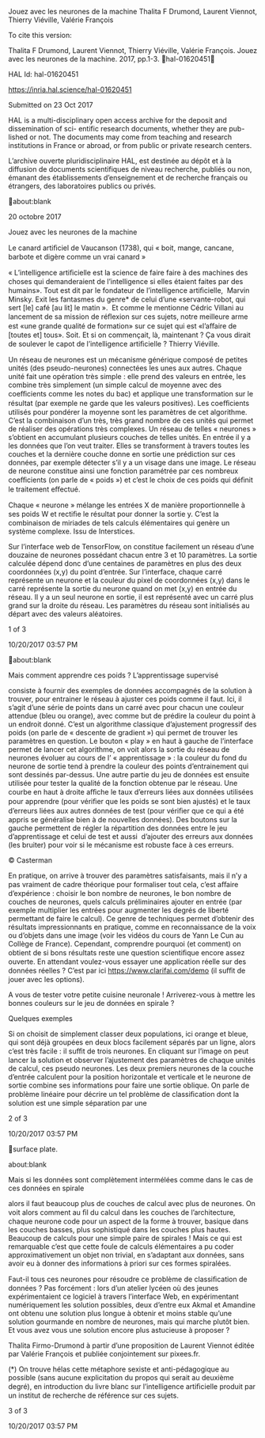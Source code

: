 Jouez avec les neurones de la machine
Thalita F Drumond, Laurent Viennot, Thierry Viéville, Valérie François

To cite this version:

Thalita F Drumond, Laurent Viennot, Thierry Viéville, Valérie François. Jouez avec les neurones de
la machine. 2017, pp.1-3. ￿hal-01620451￿

HAL Id: hal-01620451

https://inria.hal.science/hal-01620451

Submitted on 23 Oct 2017

HAL is a multi-disciplinary open access
archive for the deposit and dissemination of sci-
entific research documents, whether they are pub-
lished or not. The documents may come from
teaching and research institutions in France or
abroad, or from public or private research centers.

L’archive ouverte pluridisciplinaire HAL, est
destinée au dépôt et à la diffusion de documents
scientifiques de niveau recherche, publiés ou non,
émanant des établissements d’enseignement et de
recherche français ou étrangers, des laboratoires
publics ou privés.

about:blank

20 octobre 2017

Jouez avec les neurones de la machine

Le canard artiﬁciel de
Vaucanson (1738), qui «
boit, mange, cancane,
barbote et digère comme
un vrai canard »

« L’intelligence artiﬁcielle est la science de faire faire à des machines des choses qui demanderaient de l’intelligence si elles étaient
faites par des humains». Tout est dit par le fondateur de l’intelligence artiﬁcielle,  Marvin Minsky. Exit les fantasmes du genre\* de
celui d’une «servante-robot, qui sert [le] café [au lit] le matin ».  Et comme le mentionne Cédric Villani au lancement de sa mission de
réﬂexion sur ces sujets, notre meilleure arme est «une grande qualité de formation» sur ce sujet qui est «l’aﬀaire de [toutes et] tous».
Soit. Et si on commençait, là, maintenant ? Ça vous dirait de soulever le capot de l’intelligence artiﬁcielle ? Thierry Viéville.

Un réseau de neurones est un mécanisme générique composé de petites unités (des pseudo-neurones) connectées les unes aux autres.
Chaque unité fait une opération très simple : elle prend des valeurs en entrée, les combine très simplement (un simple calcul de
moyenne avec des coeﬀicients comme les notes du bac) et applique une transformation sur le résultat (par exemple ne garde que les
valeurs positives). Les coeﬀicients utilisés pour pondérer la moyenne sont les paramètres de cet algorithme. C’est la combinaison d’un
très, très grand nombre de ces unités qui permet de réaliser des opérations très complexes. Un réseau de telles « neurones » s’obtient
en accumulant plusieurs couches de telles unités. En entrée il y a les données que l’on veut traiter. Elles se transforment à travers
toutes les couches et la dernière couche donne en sortie une prédiction sur ces données, par exemple détecter s’il y a un visage dans
une image. Le réseau de neurone constitue ainsi une fonction paramétrée par ces nombreux coeﬀicients (on parle de « poids ») et
c’est le choix de ces poids qui déﬁnit le traitement eﬀectué.

Chaque « neurone » mélange les entrées X
de manière proportionnelle à ses poids W et
rectiﬁe le résultat pour donner la sortie y.
C’est la combinaison de miriades de tels
calculs élémentaires qui genère un système
complexe. Issu de Interstices.

Sur l’interface web de TensorFlow, on constitue facilement un réseau d’une douzaine de neurones possédant chacun entre 3 et 10
paramètres. La sortie calculée dépend donc d’une centaines de paramètres en plus des deux coordonnées (x,y) du point d’entrée. Sur
l’interface, chaque carré représente un neurone et la couleur du pixel de coordonnées (x,y) dans le carré représente la sortie du
neurone quand on met (x,y) en entrée du réseau. Il y a un seul neurone en sortie, il est représenté avec un carré plus grand sur la
droite du réseau. Les paramètres du réseau sont initialisés au départ avec des valeurs aléatoires.

1 of 3

10/20/2017 03:57 PM

about:blank

Mais comment apprendre ces poids ? L’apprentissage supervisé

consiste à fournir des exemples de données accompagnés de la solution à trouver, pour entrainer le réseau à ajuster ces poids comme
il faut. Ici, il s’agit d’une série de points dans un carré avec pour chacun une couleur attendue (bleu ou orange), avec comme but de
prédire la couleur du point à un endroit donné. C’est un algorithme classique d’ajustement progressif des poids (on parle de
« descente de gradient ») qui permet de trouver les paramètres en question. Le bouton « play » en haut à gauche de l’interface
permet de lancer cet algorithme, on voit alors la sortie du réseau de neurones évoluer au cours de l’ « apprentissage » : la couleur du
fond du neurone de sortie tend à prendre la couleur des points d’entrainement qui sont dessinés par-dessus. Une autre partie du jeu
de données est ensuite utilisée pour tester la qualité de la fonction obtenue par le réseau. Une courbe en haut à droite aﬀiche le taux
d’erreurs liées aux données utilisées pour apprendre (pour vériﬁer que les poids se sont bien ajustés) et le taux d’erreurs liées aux
autres données de test (pour vériﬁer que ce qui a été appris se généralise bien à de nouvelles données). Des boutons sur la gauche
permettent de régler la répartition des données entre le jeu d’apprentissage et celui de test et aussi  d’ajouter des erreurs aux
données (les bruiter) pour voir si le mécanisme est robuste face à ces erreurs.

© Casterman

En pratique, on arrive à trouver des paramètres satisfaisants, mais il n’y a pas vraiment de cadre théorique pour formaliser tout cela,
c’est aﬀaire d’expérience : choisir le bon nombre de neurones, le bon nombre de couches de neurones, quels calculs préliminaires
ajouter en entrée (par exemple multiplier les entrées pour augmenter les degrés de liberté permettant de faire le calcul). Ce genre de
techniques permet d’obtenir des résultats impressionnants en pratique, comme en reconnaissance de la voix ou d’objets dans une
image (voir les vidéos du cours de Yann Le Cun au Collège de France). Cependant, comprendre pourquoi (et comment) on obtient de
si bons résultats reste une question scientiﬁque encore assez ouverte. En attendant voulez-vous essayer une application réelle sur des
données réelles ? C’est par ici https://www.clarifai.com/demo (il suﬀit de jouer avec les options).

A vous de tester votre petite cuisine neuronale ! Arriverez-vous à mettre les bonnes couleurs sur le jeu de données en spirale ?

Quelques exemples

Si on choisit de simplement classer deux populations, ici orange et bleue, qui sont déjà groupées en deux blocs facilement séparés par
un ligne, alors c’est très facile : il suﬀit de trois neurones. En cliquant sur l’image on peut lancer la solution et observer l’ajustement
des paramètres de chaque unités de calcul, ces pseudo neurones.
Les deux premiers neurones de la couche d’entrée calculent pour la position horizontale et verticale et le neurone de sortie combine
ses informations pour faire une sortie oblique.
On parle de problème linéaire pour décrire un tel problème de classiﬁcation dont la solution est une simple séparation par une

2 of 3

10/20/2017 03:57 PM

surface plate.

about:blank

Mais si les données sont complètement intermélées comme dans le cas de ces données en spirale

alors il faut beaucoup plus de couches de calcul avec plus de neurones.
On voit alors comment au ﬁl du calcul dans les couches de l’architecture, chaque neurone code pour un aspect de la forme à trouver,
basique dans les couches basses, plus sophistiqué dans les couches plus hautes. Beaucoup de calculs pour une simple paire de
spirales ! Mais ce qui est remarquable c’est que cette foule de calculs élémentaires a pu coder approximativement un objet non trivial,
en s’adaptant aux données, sans avoir eu à donner des informations à priori sur ces formes spiralées.

Faut-il tous ces neurones pour résoudre ce problème de classiﬁcation de données ? Pas forcément : lors d’un atelier lycéen où des
jeunes expérimentaient ce logiciel à travers l’interface Web, en expérimentant numériquement les solution possibles, deux d’entre eux
Akmal et Amandine ont obtenu une solution plus longue à obtenir et moins stable qu’une solution gourmande en nombre de neurones,
mais qui marche plutôt bien.
Et vous avez vous une solution encore plus astucieuse à proposer ?

Thalita Firmo-Drumond à partir d’une proposition de Laurent Viennot éditée par Valérie François et publiée
conjointement sur pixees.fr.

(\*) On trouve hélas cette métaphore sexiste et anti-pédagogique au possible (sans aucune explicitation du propos qui serait au
deuxième degré), en introduction du livre blanc sur l’intelligence artiﬁcielle produit par un institut de recherche de référence sur ces
sujets.

3 of 3

10/20/2017 03:57 PM

